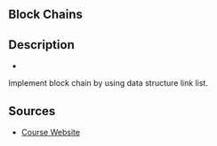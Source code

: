 ## Block Chains






## Description
-
Implement block chain by using data structure link list.

## Sources

* [Course Website](http://www.cs.grinnell.edu/~osera/courses/csc207/17sp/homeworks/block-chain.html)

